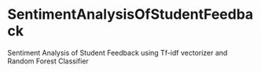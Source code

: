 # SentimentAnalysisOfStudentFeedback
Sentiment Analysis of Student Feedback using Tf-idf vectorizer and Random Forest Classifier
